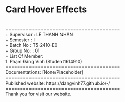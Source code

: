 <h1><b></b>Card Hover Effects</b></h1>
<BR>=======================================
<BR>+ Supervisor	: LÊ THANH NHÂN
<BR>+ Semester		: I	
<BR>+ Batch No		: T5-2410-E0	
<BR>+ Group No:		: 01
<BR>+ List Of Member:
	<BR>1. Phạm Đăng Vinh 	(Student1614910)	
<BR>=======================================
<BR>Documentations: [None/Placeholder]
<BR>=======================================
<BR>Published website: https://dangvinh77.github.io/-/
<BR>=======================================
<BR>Thank you for visit our website.
